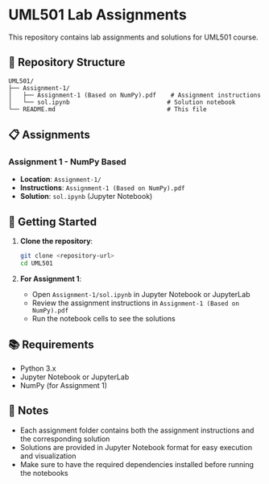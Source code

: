 # UML501 Lab Assignments

This repository contains lab assignments and solutions for UML501 course.

## 📁 Repository Structure

```
UML501/
├── Assignment-1/
│   ├── Assignment-1 (Based on NumPy).pdf    # Assignment instructions
│   └── sol.ipynb                           # Solution notebook
└── README.md                               # This file
```

## 📋 Assignments

### Assignment 1 - NumPy Based
- **Location**: `Assignment-1/`
- **Instructions**: `Assignment-1 (Based on NumPy).pdf`
- **Solution**: `sol.ipynb` (Jupyter Notebook)

## 🚀 Getting Started

1. **Clone the repository**:
   ```bash
   git clone <repository-url>
   cd UML501
   ```

2. **For Assignment 1**:
   - Open `Assignment-1/sol.ipynb` in Jupyter Notebook or JupyterLab
   - Review the assignment instructions in `Assignment-1 (Based on NumPy).pdf`
   - Run the notebook cells to see the solutions

## 📚 Requirements

- Python 3.x
- Jupyter Notebook or JupyterLab
- NumPy (for Assignment 1)

## 📝 Notes

- Each assignment folder contains both the assignment instructions and the corresponding solution
- Solutions are provided in Jupyter Notebook format for easy execution and visualization
- Make sure to have the required dependencies installed before running the notebooks
